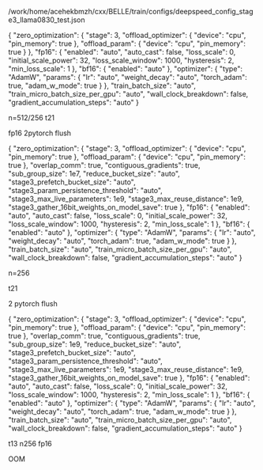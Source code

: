 /work/home/acehekbmzh/cxx/BELLE/train/configs/deepspeed_config_stage3_llama0830_test.json

{
    "zero_optimization": {
      "stage": 3,
      "offload_optimizer": {
          "device": "cpu",
          "pin_memory": true
      },
      "offload_param": {
          "device": "cpu",
          "pin_memory": true
      }
    },
    "fp16": {
        "enabled": "auto",
        "auto_cast": false,
        "loss_scale": 0,
        "initial_scale_power": 32,
        "loss_scale_window": 1000,
        "hysteresis": 2,
        "min_loss_scale": 1
    },
    "bf16": {
      "enabled": "auto"
    },
    "optimizer": {
      "type": "AdamW",
      "params": {
        "lr": "auto",
        "weight_decay": "auto",
        "torch_adam": true,
        "adam_w_mode": true
      }
    },
    "train_batch_size": "auto",
    "train_micro_batch_size_per_gpu": "auto",
    "wall_clock_breakdown": false,
    "gradient_accumulation_steps": "auto"
  }

  n=512/256
  t21

fp16
2pytorch flush

{
    "zero_optimization": {
      "stage": 3,
      "offload_optimizer": {
          "device": "cpu",
          "pin_memory": true
      },
      "offload_param": {
          "device": "cpu",
          "pin_memory": true
      },
      "overlap_comm": true,
      "contiguous_gradients": true,
      "sub_group_size": 1e7,
      "reduce_bucket_size": "auto",
      "stage3_prefetch_bucket_size": "auto",
      "stage3_param_persistence_threshold": "auto",
      "stage3_max_live_parameters": 1e9,
      "stage3_max_reuse_distance": 1e9,
      "stage3_gather_16bit_weights_on_model_save": true
    },
    "fp16": {
        "enabled": "auto",
        "auto_cast": false,
        "loss_scale": 0,
        "initial_scale_power": 32,
        "loss_scale_window": 1000,
        "hysteresis": 2,
        "min_loss_scale": 1
    },
    "bf16": {
      "enabled": "auto"
    },
    "optimizer": {
      "type": "AdamW",
      "params": {
        "lr": "auto",
        "weight_decay": "auto",
        "torch_adam": true,
        "adam_w_mode": true
      }
    },
    "train_batch_size": "auto",
    "train_micro_batch_size_per_gpu": "auto",
    "wall_clock_breakdown": false,
    "gradient_accumulation_steps": "auto"
  }
  
  n=256

t21

2 pytorch flush




{
    "zero_optimization": {
      "stage": 3,
      "offload_optimizer": {
          "device": "cpu",
          "pin_memory": true
      },
      "offload_param": {
          "device": "cpu",
          "pin_memory": true
      },
      "overlap_comm": true,
      "contiguous_gradients": true,
      "sub_group_size": 1e9,
      "reduce_bucket_size": "auto",
      "stage3_prefetch_bucket_size": "auto",
      "stage3_param_persistence_threshold": "auto",
      "stage3_max_live_parameters": 1e9,
      "stage3_max_reuse_distance": 1e9,
      "stage3_gather_16bit_weights_on_model_save": true
    },
    "fp16": {
        "enabled": "auto",
        "auto_cast": false,
        "loss_scale": 0,
        "initial_scale_power": 32,
        "loss_scale_window": 1000,
        "hysteresis": 2,
        "min_loss_scale": 1
    },
    "bf16": {
      "enabled": "auto"
    },
    "optimizer": {
      "type": "AdamW",
      "params": {
        "lr": "auto",
        "weight_decay": "auto",
        "torch_adam": true,
        "adam_w_mode": true
      }
    },
    "train_batch_size": "auto",
    "train_micro_batch_size_per_gpu": "auto",
    "wall_clock_breakdown": false,
    "gradient_accumulation_steps": "auto"
  }
  
  t13
  n256
  fp16

  OOM
  